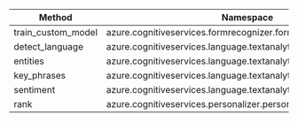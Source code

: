 | Method | Namespace |
|---|---|
| train_custom_model | azure.cognitiveservices.formrecognizer.form_recognizer_client |
| detect_language | azure.cognitiveservices.language.textanalytics.text_analytics_client |
| entities | azure.cognitiveservices.language.textanalytics.text_analytics_client |
| key_phrases | azure.cognitiveservices.language.textanalytics.text_analytics_client |
| sentiment | azure.cognitiveservices.language.textanalytics.text_analytics_client |
| rank | azure.cognitiveservices.personalizer.personalizer_client |
